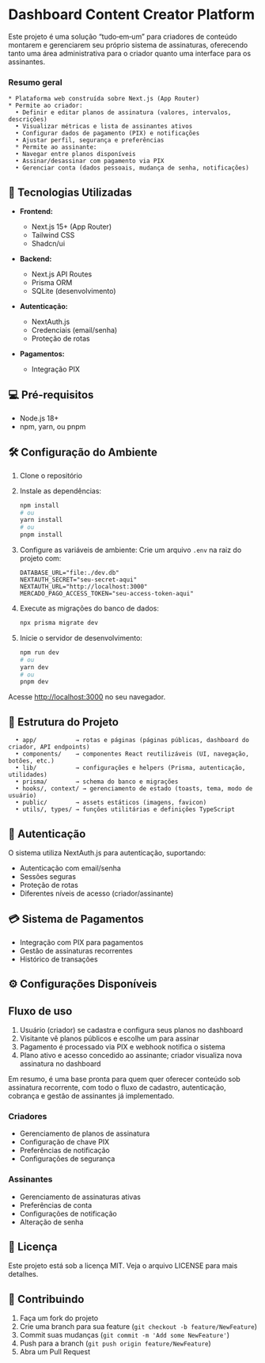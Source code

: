 # Dashboard Content Creator Platform

Este projeto é uma solução “tudo‑em‑um” para criadores de conteúdo montarem e gerenciarem seu próprio sistema de assinaturas,
oferecendo tanto uma área administrativa para o criador quanto uma interface para os assinantes.

### Resumo geral

    * Plataforma web construída sobre Next.js (App Router)
    * Permite ao criador:
      • Definir e editar planos de assinatura (valores, intervalos, descrições)
      • Visualizar métricas e lista de assinantes ativos
      • Configurar dados de pagamento (PIX) e notificações
      • Ajustar perfil, segurança e preferências
      * Permite ao assinante:
      • Navegar entre planos disponíveis
      • Assinar/desassinar com pagamento via PIX
      • Gerenciar conta (dados pessoais, mudança de senha, notificações)


## 🚀 Tecnologias Utilizadas

- **Frontend:**

  - Next.js 15+ (App Router)
  - Tailwind CSS
  - Shadcn/ui

- **Backend:**

  - Next.js API Routes
  - Prisma ORM
  - SQLite (desenvolvimento)

- **Autenticação:**

  - NextAuth.js
  - Credenciais (email/senha)
  - Proteção de rotas

- **Pagamentos:**
  - Integração PIX

## 💻 Pré-requisitos

- Node.js 18+
- npm, yarn, ou pnpm

## 🛠️ Configuração do Ambiente

1. Clone o repositório
2. Instale as dependências:

   ```bash
   npm install
   # ou
   yarn install
   # ou
   pnpm install
   ```

3. Configure as variáveis de ambiente:
   Crie um arquivo `.env` na raiz do projeto com:

   ```
   DATABASE_URL="file:./dev.db"
   NEXTAUTH_SECRET="seu-secret-aqui"
   NEXTAUTH_URL="http://localhost:3000"
   MERCADO_PAGO_ACCESS_TOKEN="seu-access-token-aqui"
   ```

4. Execute as migrações do banco de dados:

   ```bash
   npx prisma migrate dev
   ```

5. Inicie o servidor de desenvolvimento:
   ```bash
   npm run dev
   # ou
   yarn dev
   # ou
   pnpm dev
   ```

Acesse [http://localhost:3000](http://localhost:3000) no seu navegador.

## 📁 Estrutura do Projeto

```
  • app/           → rotas e páginas (páginas públicas, dashboard do criador, API endpoints)
  • components/    → componentes React reutilizáveis (UI, navegação, botões, etc.)
  • lib/           → configurações e helpers (Prisma, autenticação, utilidades)
  • prisma/        → schema do banco e migrações
  • hooks/, context/ → gerenciamento de estado (toasts, tema, modo de usuário)
  • public/        → assets estáticos (imagens, favicon)
  • utils/, types/ → funções utilitárias e definições TypeScript
```

## 🔐 Autenticação

O sistema utiliza NextAuth.js para autenticação, suportando:

- Autenticação com email/senha
- Sessões seguras
- Proteção de rotas
- Diferentes níveis de acesso (criador/assinante)

## 💳 Sistema de Pagamentos

- Integração com PIX para pagamentos
- Gestão de assinaturas recorrentes
- Histórico de transações

## ⚙️ Configurações Disponíveis

## Fluxo de uso

   1. Usuário (criador) se cadastra e configura seus planos no dashboard
   2. Visitante vê planos públicos e escolhe um para assinar
   3. Pagamento é processado via PIX e webhook notifica o sistema
   4. Plano ativo e acesso concedido ao assinante; criador visualiza nova assinatura no dashboard

   Em resumo, é uma base pronta para quem quer oferecer conteúdo sob assinatura recorrente, com todo o fluxo de cadastro,
   autenticação, cobrança e gestão de assinantes já implementado.

### Criadores

- Gerenciamento de planos de assinatura
- Configuração de chave PIX
- Preferências de notificação
- Configurações de segurança

### Assinantes

- Gerenciamento de assinaturas ativas
- Preferências de conta
- Configurações de notificação
- Alteração de senha

## 📄 Licença

Este projeto está sob a licença MIT. Veja o arquivo LICENSE para mais detalhes.

## 🤝 Contribuindo

1. Faça um fork do projeto
2. Crie uma branch para sua feature (`git checkout -b feature/NewFeature`)
3. Commit suas mudanças (`git commit -m 'Add some NewFeature'`)
4. Push para a branch (`git push origin feature/NewFeature`)
5. Abra um Pull Request
